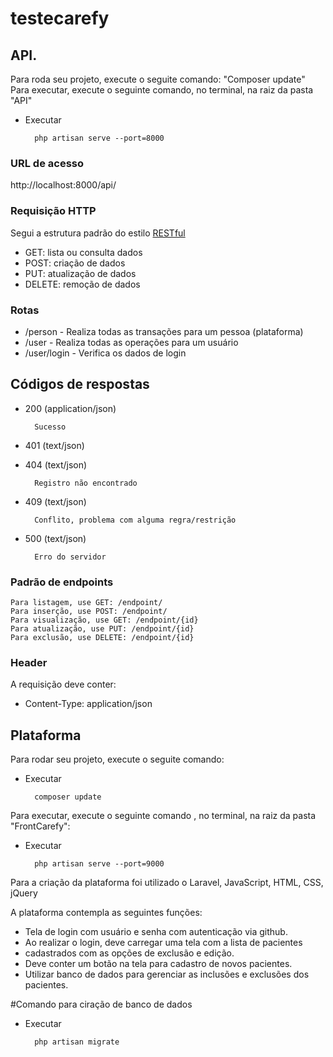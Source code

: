 # testecarefy

##  API.
  
Para roda seu projeto, execute o seguite comando: "Composer update"
Para executar, execute o seguinte comando, no terminal, na raiz da pasta "API"

+ Executar

        php artisan serve --port=8000
  

### URL de acesso
http://localhost:8000/api/

### Requisição HTTP

Segui a estrutura padrão do estilo [RESTful](https://en.wikipedia.org/wiki/Representational_state_transfer)

- GET: lista ou consulta dados
- POST: criação de dados
- PUT: atualização de dados
- DELETE: remoção de dados


### Rotas


+ /person - Realiza todas as transações para um pessoa (plataforma)
+ /user - Realiza todas as operações para um usuário
+ /user/login - Verifica os dados de login



## Códigos de respostas

+ 200 (application/json)

        Sucesso

+ 401 (text/json)


+ 404 (text/json)

        Registro não encontrado

+ 409 (text/json)

        Conflito, problema com alguma regra/restrição 

+ 500 (text/json)

        Erro do servidor


### Padrão de endpoints
    Para listagem, use GET: /endpoint/
    Para inserção, use POST: /endpoint/
    Para visualização, use GET: /endpoint/{id}
    Para atualização, use PUT: /endpoint/{id}
    Para exclusão, use DELETE: /endpoint/{id}
    
    

### Header
A requisição deve conter:

- Content-Type: application/json


## Plataforma
Para rodar seu projeto, execute o seguite comando: 

+ Executar

        composer update

Para executar, execute o seguinte comando , no terminal, na raiz da pasta "FrontCarefy":

+ Executar

        php artisan serve --port=9000

Para a criação da plataforma foi utilizado o Laravel, JavaScript, HTML, CSS, jQuery

A plataforma contempla as seguintes funções:

+ Tela de login com usuário e senha com autenticação via github.
+ Ao realizar o login, deve carregar uma tela com a lista de pacientes
+ cadastrados com as opções de exclusão e edição.
+ Deve conter um botão na tela para cadastro de novos pacientes.
+ Utilizar banco de dados para gerenciar as inclusões e exclusões dos
pacientes.

#Comando para ciração de banco de dados

+ Executar

        php artisan migrate




